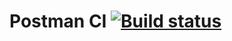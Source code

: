 # Postman CI [![Build status](https://ci.appveyor.com/api/projects/status/x8q6akbfnmbe8vob/branch/main?svg=true)](https://ci.appveyor.com/project/aaskripkina/postmanecho/branch/main)